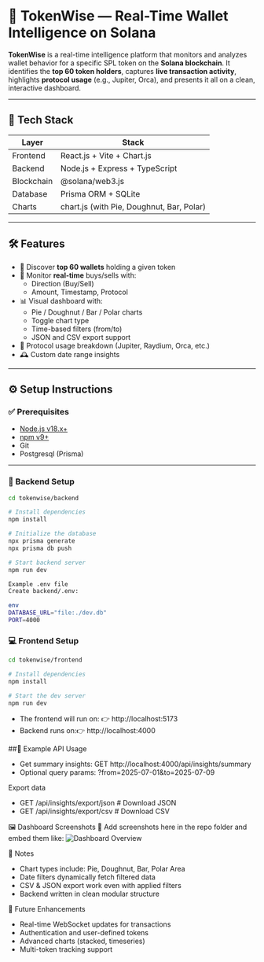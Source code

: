# 🚀 TokenWise — Real-Time Wallet Intelligence on Solana

**TokenWise** is a real-time intelligence platform that monitors and analyzes wallet behavior for a specific SPL token on the **Solana blockchain**. It identifies the **top 60 token holders**, captures **live transaction activity**, highlights **protocol usage** (e.g., Jupiter, Orca), and presents it all on a clean, interactive dashboard.

---

## 🔧 Tech Stack

| Layer         | Stack                       |
|--------------|-----------------------------|
| Frontend     | React.js + Vite + Chart.js  |
| Backend      | Node.js + Express + TypeScript |
| Blockchain   | @solana/web3.js             |
| Database     | Prisma ORM + SQLite         |
| Charts       | chart.js (with Pie, Doughnut, Bar, Polar) |

---

## 🛠️ Features

- 🧾 Discover **top 60 wallets** holding a given token
- 🔄 Monitor **real-time** buys/sells with:
  - Direction (Buy/Sell)
  - Amount, Timestamp, Protocol
- 📊 Visual dashboard with:
  - Pie / Doughnut / Bar / Polar charts
  - Toggle chart type
  - Time-based filters (from/to)
  - JSON and CSV export support
- 🧠 Protocol usage breakdown (Jupiter, Raydium, Orca, etc.)
- 🕰️ Custom date range insights

---

## ⚙️ Setup Instructions

### ✅ Prerequisites

- [Node.js v18.x+](https://nodejs.org/)
- [npm v9+](https://www.npmjs.com/)
- Git
- Postgresql (Prisma)

---

### 🔌 Backend Setup

```bash
cd tokenwise/backend

# Install dependencies
npm install

# Initialize the database
npx prisma generate
npx prisma db push

# Start backend server
npm run dev

Example .env file
Create backend/.env:

env
DATABASE_URL="file:./dev.db"
PORT=4000
```

### 💻 Frontend Setup

```bash
cd tokenwise/frontend

# Install dependencies
npm install

# Start the dev server
npm run dev
```


- The frontend will run on: 👉 http://localhost:5173
- Backend runs on:👉 http://localhost:4000

##🧪 Example API Usage
- Get summary insights: GET http://localhost:4000/api/insights/summary
- Optional query params: ?from=2025-07-01&to=2025-07-09

Export data
- GET /api/insights/export/json   # Download JSON
- GET /api/insights/export/csv    # Download CSV

🖼️ Dashboard Screenshots
📌 Add screenshots here in the repo folder and embed them like:
![Dashboard Overview](./assets/dashboard-overview.png)



🧠 Notes
- Chart types include: Pie, Doughnut, Bar, Polar Area
- Date filters dynamically fetch filtered data
- CSV & JSON export work even with applied filters
- Backend written in clean modular structure

📌 Future Enhancements
- Real-time WebSocket updates for transactions
- Authentication and user-defined tokens
- Advanced charts (stacked, timeseries)
- Multi-token tracking support
